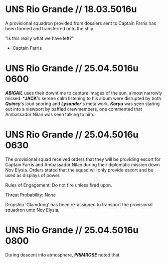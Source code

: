 # UNS Rio Grande // 18.03.5016u
A provisional squadron provided from dossiers sent to Captain Farris has been formed and transferred onto the ship.

"Is this really what we have left?"
- Captain Farris

# UNS Rio Grande // 25.04.5016u 0600

***ABIGAIL*** uses their downtime to capture images of the sun, almost narrowly missed. ***JACK**'s serene calm listening to his album were disrupted by both ***Quincy***'s loud snoring and ***Lysander***'s metalwork. ***Koryu*** was seen staring out into a viewport by baffled crewmembers, one commented that Ambassador Nilan was seen talking to him.

# UNS Rio Grande // 25.04.5016u 0630

The provisional squad received orders that they will be providing escort for Captain Farris and Ambassador Nilan during their diplomatic mission down Nov Elysia. Orders stated that the squad will only provide escort and be used as displays of power. 

Rules of Engagement: Do not fire unless fired upon.

Threat Probability: None

Dropship 'Glamdring' has been re-assigned to transport the provisional squadron unto Nov Elysia.

# UNS Rio Grande // 25.04.5016u 0800

During descent into atmosphere, ***PRIMROSE*** noted that





